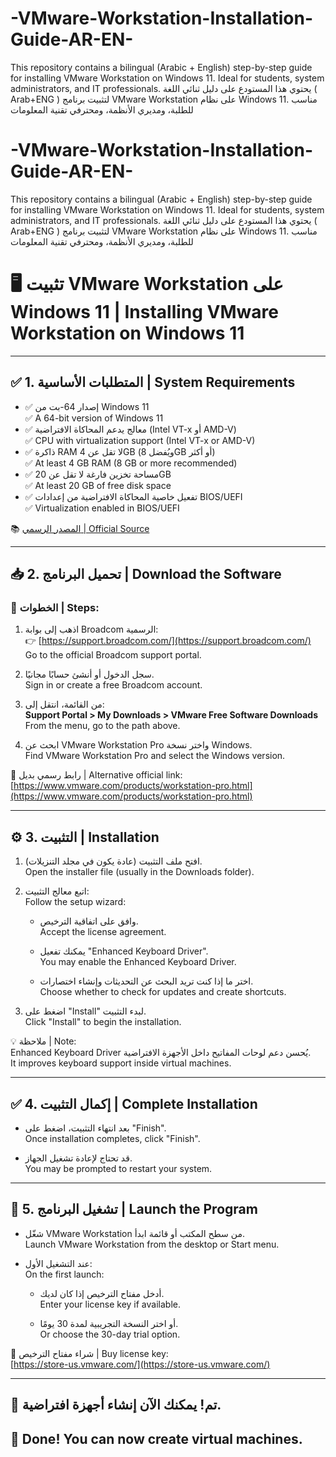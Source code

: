 # -VMware-Workstation-Installation-Guide-AR-EN-
This repository contains a bilingual (Arabic + English) step-by-step guide for installing VMware Workstation on Windows 11. Ideal for students, system administrators, and IT professionals.  يحتوي هذا المستودع على دليل ثنائي اللغة ( Arab+ENG ) لتثبيت برنامج VMware Workstation على نظام Windows 11. مناسب للطلبة، ومديري الأنظمة، ومحترفي تقنية المعلومات
# -VMware-Workstation-Installation-Guide-AR-EN-
This repository contains a bilingual (Arabic + English) step-by-step guide for installing VMware Workstation on Windows 11. Ideal for students, system administrators, and IT professionals.  يحتوي هذا المستودع على دليل ثنائي اللغة ( Arab+ENG ) لتثبيت برنامج VMware Workstation على نظام Windows 11. مناسب للطلبة، ومديري الأنظمة، ومحترفي تقنية المعلومات
# 🖥️ تثبيت VMware Workstation على Windows 11 | Installing VMware Workstation on Windows 11

---

## ✅ 1. المتطلبات الأساسية | System Requirements

- ✅ إصدار 64-بت من Windows 11  
  ✅ A 64-bit version of Windows 11  
- ✅ معالج يدعم المحاكاة الافتراضية (Intel VT-x أو AMD-V)  
  ✅ CPU with virtualization support (Intel VT-x or AMD-V)  
- ✅ ذاكرة RAM لا تقل عن 4GB (ويُفضل 8GB أو أكثر)  
  ✅ At least 4 GB RAM (8 GB or more recommended)  
- ✅ مساحة تخزين فارغة لا تقل عن 20GB  
  ✅ At least 20 GB of free disk space  
- ✅ تفعيل خاصية المحاكاة الافتراضية من إعدادات BIOS/UEFI  
  ✅ Virtualization enabled in BIOS/UEFI  

📚 [المصدر الرسمي | Official Source](https://docs.broadcom.com/doc/workstation-pro-17-setup)

---

## 📥 2. تحميل البرنامج | Download the Software

### 📝 الخطوات | Steps:

1. اذهب إلى بوابة Broadcom الرسمية:  
   👉 [https://support.broadcom.com/](https://support.broadcom.com/)  
   Go to the official Broadcom support portal.

2. سجل الدخول أو أنشئ حسابًا مجانيًا.  
   Sign in or create a free Broadcom account.

3. من القائمة، انتقل إلى:  
   **Support Portal > My Downloads > VMware Free Software Downloads**  
   From the menu, go to the path above.

4. ابحث عن VMware Workstation Pro واختر نسخة Windows.  
   Find VMware Workstation Pro and select the Windows version.

📄 رابط رسمي بديل | Alternative official link:  
[https://www.vmware.com/products/workstation-pro.html](https://www.vmware.com/products/workstation-pro.html)

---

## ⚙️ 3. التثبيت | Installation

1. افتح ملف التثبيت (عادة يكون في مجلد التنزيلات).  
   Open the installer file (usually in the Downloads folder).

2. اتبع معالج التثبيت:  
   Follow the setup wizard:

   - وافق على اتفاقية الترخيص.  
     Accept the license agreement.

   - يمكنك تفعيل "Enhanced Keyboard Driver".  
     You may enable the Enhanced Keyboard Driver.

   - اختر ما إذا كنت تريد البحث عن التحديثات وإنشاء اختصارات.  
     Choose whether to check for updates and create shortcuts.

3. اضغط على "Install" لبدء التثبيت.  
   Click "Install" to begin the installation.

💡 ملاحظة | Note:  
Enhanced Keyboard Driver يُحسن دعم لوحات المفاتيح داخل الأجهزة الافتراضية.  
It improves keyboard support inside virtual machines.

---

## ✅ 4. إكمال التثبيت | Complete Installation

- بعد انتهاء التثبيت، اضغط على "Finish".  
  Once installation completes, click "Finish".

- قد تحتاج لإعادة تشغيل الجهاز.  
  You may be prompted to restart your system.

---

## 🚀 5. تشغيل البرنامج | Launch the Program

- شغّل VMware Workstation من سطح المكتب أو قائمة ابدأ.  
  Launch VMware Workstation from the desktop or Start menu.

- عند التشغيل الأول:  
  On the first launch:

  - أدخل مفتاح الترخيص إذا كان لديك.  
    Enter your license key if available.

  - أو اختر النسخة التجريبية لمدة 30 يومًا.  
    Or choose the 30-day trial option.

🔑 شراء مفتاح الترخيص | Buy license key:  
[https://store-us.vmware.com/](https://store-us.vmware.com/)

---

## 🎉 تم! يمكنك الآن إنشاء أجهزة افتراضية.  
## 🎉 Done! You can now create virtual machines.
